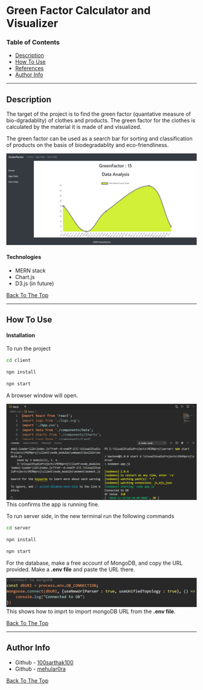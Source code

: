 # Green Factor Calculator and Visualizer

### Table of Contents


- [Description](#description)
- [How To Use](#how-to-use)
- [References](#references)
- [Author Info](#author-info)

---

## Description

The target of the project is to find the green factor (quantative measure of bio-dgradablity) of clothes and products. The green factor for the clothes is calculated by the material it is made of and visualized.


The green factor can be used as a search bar for sorting and classification of products on the basis of biodegradablity and eco-friendliness.

![mern](images/MainApp.PNG)

#### Technologies

- MERN stack
- Chart.js
- D3.js (in future)

[Back To The Top](#read-me-template)

---

## How To Use

#### Installation

To run the project

```bash
cd client
```

```bash
npn install
```

```bash
npn start
```
A browser window will open.

![mern](images/MERN.PNG)
This confirms the app is running fine.


To run server side, in the new terminal run the following commands

```bash
cd server
```

```bash
npn install
```

```bash
npn start
```

For the database, make a free account of MongoDB, and copy the URL provided. Make a **.env file** and paste the URL there. 

![mern](images/MongoDB.PNG)
This shows how to imprt to import mongoDB URL from the **.env file**.


[Back To The Top](#read-me-template)

---

## Author Info

- Github - [100sarthak100](https://github.com/100sarthak100)
- Github - [mehular0ra](https://github.com/mehular0ra)

[Back To The Top](#read-me-template)
